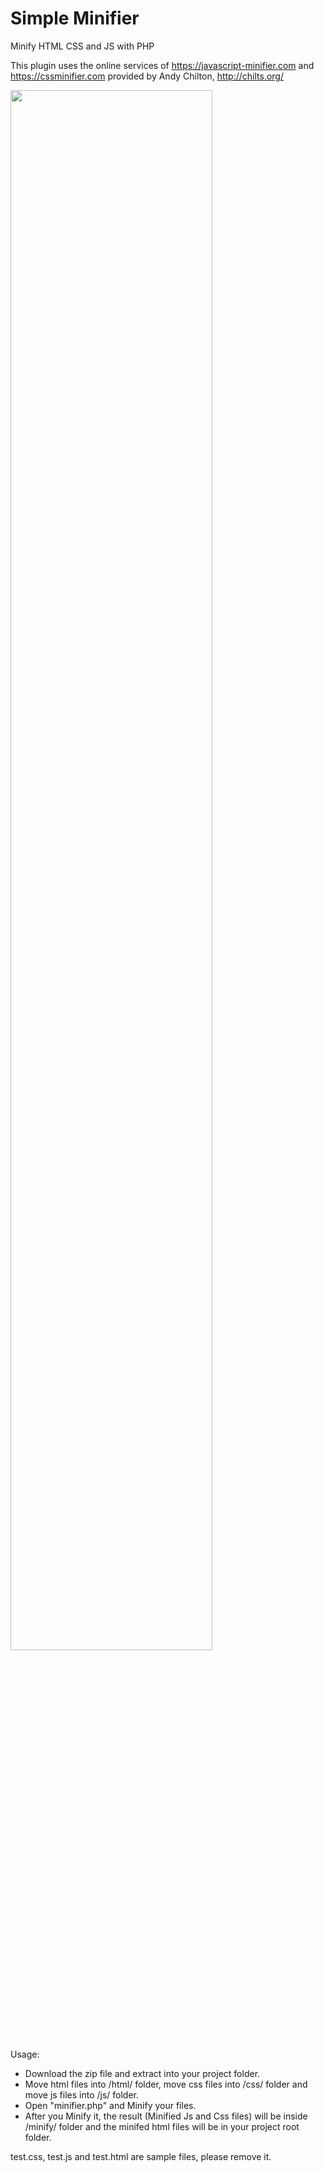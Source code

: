 # Simple Minifier
Minify HTML CSS and JS with PHP

This plugin uses the online services of https://javascript-minifier.com and https://cssminifier.com provided by Andy Chilton, http://chilts.org/

<img src="https://ronaldaug.ml/simple_minifier/folder.jpg" width="80%" height="auto">




Usage:

- Download the zip file and extract into your project folder.
- Move html files into /html/ folder, move css files into /css/ folder and move js files into /js/ folder.
- Open "minifier.php" and Minify your files.
- After you Minify it, the result (Minified Js and Css files) will be inside /minify/ folder and the minifed html files will be in your project root folder.

test.css, test.js and test.html are sample files, please remove it.
